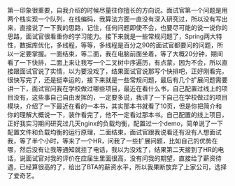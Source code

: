 
第一印象很重要，自我介绍的时候尽量往你擅长的方向说。面试官第一个问题是用两个栈实现一个队列，在线编码，我算法方面一直没有深入研究过，所以没有写出来，直接说了一下我的思路，记住，任何问题即使不会，也要尽可能的说一说你的思路，面试官很看重你的学习能力。接下来就是一些常规问题了，Spring两大特性，数据库优化，多线程，等等，多线程是百分之90的面试官都要问的问题，所以一定要掌握。一面结束，等二面，我在电脑前面坐着，等了大概20分钟，期间看了一下快排，二面上来让我写一个二叉树中序遍历，有点蒙，因为不会，所以直接跟面试官说了实情，以为要没戏了，结果面试官说那写个快排吧，正好刚看完，很快写完了，还是挺幸运的，接下来就是一些常规问题，最后有几个扩展问题需要讲一下，面试官问我在学校做过哪些项目，最近在看什么书，自己配置过线上的项目没有，这些事自己自由发挥的，一定要多说，我讲了一下自己在学校做过的项目模块，介绍了一下最近在看的一本书，其实那本书就看了10页，但是你把简介和你的理解大概说一下，装作看完了，他不一定看过那本书。自己配置的线上项目，正好我实习期间研究过几天nginx的负载均衡，配置过一个demo，简单说了一下配置文件和负载均衡的运行原理，二面结束，面试官跟我说看还有没有人想面试我，等了半个小时，等来了一个HR，问我了一些扩展问题，比如自己的优势在哪，然后没有让我等通知就挂了电话，我以为没戏了，结果第二天接到了HR的电话，说面试官对我的评价在应届生里面很高，没有问我的期望，直接给了薪资待遇，已经算很高的了，给出了BTA的薪资水平，所以我果断放弃了上家公司，选择了爱奇艺。
